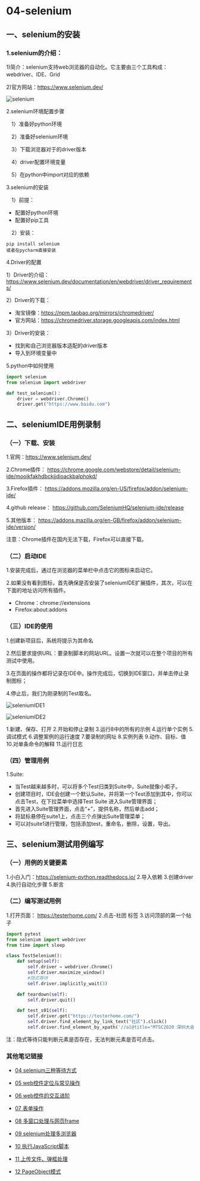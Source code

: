 # 04-selenium
##  一、selenium的安装
### 1.selenium的介绍：
1)简介：selenium支持web浏览器的自动化。它主要由三个工具构成：webdriver、IDE、Grid

2)官方网站：https://www.selenium.dev/

![selenium](https://github.com/tete1987/picture_resource/blob/master/selenium/selenium1.png)

2.selenium环境配置步骤

&emsp;1）准备好python环境

&emsp;2）准备好selenium环境

&emsp;3）下载浏览器对于的driver版本

&emsp;4）driver配置环境变量

&emsp;5）在python中import对应的依赖

3.selenium的安装

&emsp;1）前提：
- 配置好python环境
- 配置好pip工具

&emsp;2）安装：
```
pip install selenium
或者在pycharm直接安装
```
4.Driver的配置

1）Driver的介绍：https://www.selenium.dev/documentation/en/webdriver/driver_requirements/

2）Driver的下载：
- 淘宝镜像：https://npm.taobao.org/mirrors/chromedriver/
- 官方网站：https://chromedriver.storage.googleapis.com/index.html

3）Driver的安装：
- 找到和自己浏览器版本适配的driver版本
- 导入到环境变量中

5.python中如何使用
```python
import selenium
from selenium import webdriver

def test_selenium()：
    driver = webdriver.Chrome()
    driver.get("https://www.baidu.com")

```

## 二、seleniumIDE用例录制
### （一）下载、安装
1.官网：https://www.selenium.dev/

2.Chrome插件：
https://chrome.google.com/webstore/detail/selenium-ide/mooikfakhdbckjjdioackbalphokd/

3.Firefox插件：
https://addons.mozilla.org/en-US/firefox/addon/selenium-ide/

4.github release：
https://github.com/SeleniumHQ/selenium-ide/release

5.其他版本：
https://addons.mazilla.org/en-GB/firefox/addon/selenium-ide/version/

注意：Chrome插件在国内无法下载，Firefox可以直接下载。

### （二）启动IDE
1.安装完成后，通过在浏览器的菜单栏中点击它的图标来启动它。

2.如果没有看到图标，首先确保是否安装了seleniumIDE扩展插件，其次，可以在下面的地址访问所有插件。
- Chrome：chrome://extensions
- Firefox:about:addons

### （三）IDE的使用
1.创建新项目后，系统将提示为其命名

2.然后要求提供URL：要录制脚本的网站URL。设置一次就可以在整个项目的所有测试中使用。

3.在页面的操作都将记录在IDE中。操作完成后，切换到IDE窗口，并单击停止录制图标；

4.停止后，我们为刚录制的Test取名。

![seleniumIDE1](https://github.com/tete1987/picture_resource/blob/master/selenium/seleniumIDE1.png)

![seleniumIDE2](https://github.com/tete1987/picture_resource/blob/master/selenium/seleniumIDE2.png)

1.新建、保存、打开
2.开始和停止录制
3.运行8中的所有的示例
4.运行单个实例
5.调试模式
6.调整案例的运行速度
7.要录制的网址
8.实例列表
9.动作、目标、值
10.对单条命令的解释
11.运行日志

### （四）管理用例
1.Suite:
- 当Test越来越多时，可以将多个Test归类到Suite中，Suite就像小柜子。
- 创建项目时，IDE会创建一个默认Suite，并将第一个Test添加到其中，你可以点击Test，在下拉菜单中选择Test Suite 进入Suite管理界面；
- 首先进入Suite管理界面，点击“+”，提供名称，然后单击add；
- 将鼠标悬停在suite1上，点击三个点弹出Suite管理菜单；
- 可以对suite1进行管理，包括添加test，重命名，删除，设置，导出。

## 三、selenium测试用例编写
### （一）用例的关键要素
1.小白入门：https://selenium-python.readthedocs.io/
2.导入依赖
3.创建driver
4.执行自动化步骤
5.断言

### （二）编写测试用例
1.打开页面： https://testerhome.com/
2.点击-社团  标签
3.访问顶部的第一个帖子
```python
import pytest
from selenium import webdriver
from time import sleep

class TestSelenium():
    def setup(self):
        self.driver = webdriver.Chrome()
        self.driver.maximize_window()
        #隐式等待
        self.driver.implicitly_wait(3)

    def teardown(self):
        self.driver.quit()

    def test_s01(self):
        self.driver.get("https://testerhome.com/")
        self.driver.find_element_by_link_text("社区").click()
        self.driver.find_element_by_xpath('//a[@title="MTSC2020 深圳大会集中问答帖"]').click()
```

注：隐式等待只能判断元素是否存在，无法判断元素是否可点击。

### 其他笔记链接
- [04 selenium三种等待方式](https://github.com/tete1987/04-selenium/blob/main/04%20selenium%E4%B8%89%E7%A7%8D%E7%AD%89%E5%BE%85%E6%96%B9%E5%BC%8F.md)

- [05 web控件定位与常见操作](https://github.com/tete1987/04-selenium/blob/main/05%20web%E6%8E%A7%E4%BB%B6%E5%AE%9A%E4%BD%8D%E4%B8%8E%E5%B8%B8%E8%A7%81%E6%93%8D%E4%BD%9C.md)

- [06 web控件的交互进阶](https://github.com/tete1987/04-selenium/blob/main/06%20web%E6%8E%A7%E4%BB%B6%E7%9A%84%E4%BA%A4%E4%BA%92%E8%BF%9B%E9%98%B6.md)

- [07 表单操作](https://github.com/tete1987/04-selenium/blob/main/07%20%E8%A1%A8%E5%8D%95%E6%93%8D%E4%BD%9C.md)

- [08 多窗口处理与网页frame](https://github.com/tete1987/04-selenium/blob/main/08%20%E5%A4%9A%E7%AA%97%E5%8F%A3%E5%A4%84%E7%90%86%E4%B8%8E%E7%BD%91%E9%A1%B5frame.md)

- [09 selenium处理多浏览器](https://github.com/tete1987/04-selenium/blob/main/09%20selenium%E5%A4%84%E7%90%86%E5%A4%9A%E6%B5%8F%E8%A7%88%E5%99%A8.md)
- [10 执行JavaScript脚本](https://github.com/tete1987/04-selenium/blob/main/10%20%E6%89%A7%E8%A1%8CJavaScript%E8%84%9A%E6%9C%AC.md)
- [11 上传文件、弹框处理](https://github.com/tete1987/04-selenium/blob/main/11%20%E4%B8%8A%E4%BC%A0%E6%96%87%E4%BB%B6%E3%80%81%E5%BC%B9%E6%A1%86%E5%A4%84%E7%90%86.md)
- [12 PageObject模式](https://github.com/tete1987/04-selenium/blob/main/12%20PageObject%E6%A8%A1%E5%BC%8F.md)
